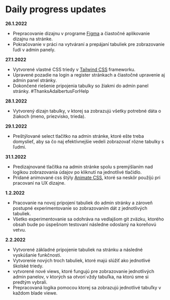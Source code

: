 # Daily progress updates

**26.1.2022**

- Prepracovanie dizajnu v programe [Figma](https://www.figma.com) a čiastočné aplikovanie dizajnu na stránke.
- Pokračovanie v práci na vytváraní a prepájaní tabuliek pre zobrazovanie ľudí v admin panely.

**27.1.2022**

- Vytvorené vlastné CSS triedy v [Tailwind CSS](https://tailwindcss.com/) frameworku.
- Upravené pozadie na login a register stránkach a čiastočné upravenie aj admin panel stránky.
- Dokončené riešenie pripojenia tabulky so žiakmi do admin panel stránky. #ThanksAdalbertusForHelp

**28.1.2022**

- Vytvorený dizajn tabulky, v ktorej sa zobrazujú všetky potrebné dáta o žiakoch (meno, priezvisko, trieda).

**29.1.2022**

- Preštýlované select tlačítko na admin stránke, ktoré ešte treba domyslieť, aby sa čo naj efektívnejšie vedeli
  zobrazovať rôzne tabulky s ľudmi.

**31.1.2022**
- Predizajnované tlačítka na admin stránke spolu s premýšlaním nad logikou zobrazovania údajov po kliknutí na jednotlivé tlačidlo. 
- Pridané animované css štýly [Animate CSS](https://animate.style/), ktoré sa neskôr použíjú pri pracovaní na UX dizajne.

**1.2.2022**
- Pracovanie na novoj pripojení tabuliek do admin stránky a zároveň postupné experimentovanie so zobrazovaním dát z jednotlivých tabuliek. 
- Všetko experimentovanie sa odohráva na vedlajšom git zväzku, ktorého obsah bude po úspešnom testovaní následne odoslaný na koreňovú vetvu. 

**2.2.2022**
- Vytvorené základné pripojenie tabuliek na stránku a následné vyskúšanie funkčnosti.
- Vytvorenie nových troch tabuliek, ktoré majú slúžiť ako jednotlivé školské triedy.
- vytvorené nové views, ktoré fungujú pre zobrazovanie jednotlivých admin panelov,
  v ktorých sa otvorí vždy tabuľka, na ktorú sme si predtým vybrali.
- Prepracovaná logika pomocou ktorej sa zobrazujú jednotlivé tabuľky v každom blade viewe.

